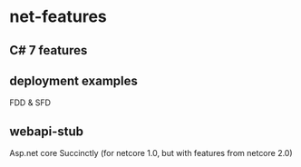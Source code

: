 # net-features
## C# 7 features

## deployment examples
FDD & SFD

## webapi-stub
Asp.net core Succinctly (for netcore 1.0, but with features from netcore 2.0)



